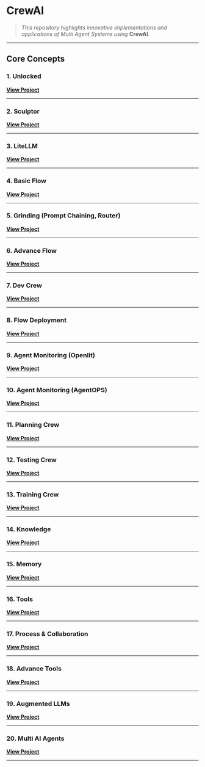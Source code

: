 # **CrewAI**
> _This repository highlights innovative implementations and applications of Multi Agent Systems using_ **CrewAI**.

---
## Core Concepts

<h3>1. Unlocked</h3>

[**View Project**](https://github.com/EngineerAbdulQadir/CrewAI/tree/main/Gauge/01%20-%20Unlocked/uv-helloworld)

---

<h3>2. Sculptor</h3>

[**View Project**](https://github.com/EngineerAbdulQadir/CrewAI/tree/main/Gauge/02%20-%20Sculptor/uv-project)

---

<h3>3. LiteLLM</h3>

[**View Project**](https://github.com/EngineerAbdulQadir/CrewAI/tree/main/Gauge/03%20-%20LiteLLM/litellm-project)

---

<h3>4. Basic Flow</h3>

[**View Project**](https://github.com/EngineerAbdulQadir/CrewAI/tree/main/Gauge/04%20-%20Basic%20Flow/crew_flow)

---

<h3>5. Grinding (Prompt Chaining, Router)</h3>

[**View Project**](https://github.com/EngineerAbdulQadir/CrewAI/tree/main/Gauge/05%20-%20Grinding%20(Prompt%20Chaining%2C%20Router)/grinding)

---

<h3>6. Advance Flow</h3>

[**View Project**]()

---

<h3>7. Dev Crew</h3>

[**View Project**](https://github.com/EngineerAbdulQadir/CrewAI/tree/main/Gauge/07%20-%20Dev%20Crew)

---

<h3>8. Flow Deployment</h3>

[**View Project**](https://github.com/EngineerAbdulQadir/CrewAI/tree/main/Gauge/08%20-%20Flow%20Deployment/deploy)

---

<h3>9. Agent Monitoring (Openlit)</h3>

[**View Project**](https://github.com/EngineerAbdulQadir/CrewAI/tree/main/Gauge/09%20-%20Agent%20Monitoring%20(Openlit)/monitoring)

---

<h3>10. Agent Monitoring (AgentOPS)</h3>

[**View Project**](https://github.com/EngineerAbdulQadir/CrewAI/tree/main/Gauge/10%20-%20Agent%20Monitoring%20(AgentOps)/monitoring)

---

<h3>11. Planning Crew</h3>

[**View Project**](https://github.com/EngineerAbdulQadir/CrewAI/tree/main/Gauge/11%20-%20Planning%20Crew)

---

<h3>12. Testing Crew</h3>

[**View Project**](https://github.com/EngineerAbdulQadir/CrewAI/tree/main/Gauge/12%20-%20Testing%20Crew)

---

<h3>13. Training Crew</h3>

[**View Project**](https://github.com/EngineerAbdulQadir/CrewAI/tree/main/Gauge/13%20-%20Training%20Crew)

---

<h3>14. Knowledge</h3>

[**View Project**](https://github.com/EngineerAbdulQadir/CrewAI/tree/main/Gauge/14%20-%20Knowledge)

---

<h3>15. Memory</h3>

[**View Project**](https://github.com/EngineerAbdulQadir/CrewAI/tree/main/Gauge/15%20-%20Memory)

---

<h3>16. Tools</h3>

[**View Project**](https://github.com/EngineerAbdulQadir/CrewAI/tree/main/Gauge/16%20-%20Tools)

---

<h3>17. Process & Collaboration</h3>

[**View Project**](https://github.com/EngineerAbdulQadir/CrewAI/tree/main/Gauge/17%20-%20Process%20%26%20Collaboration)

---

<h3>18. Advance Tools</h3>

[**View Project**](https://github.com/EngineerAbdulQadir/CrewAI/tree/main/Gauge/18%20-%20Advanced%20Tools)

---

<h3>19. Augmented LLMs</h3>

[**View Project**]()

---

<h3>20. Multi AI Agents</h3>

[**View Project**]()

---